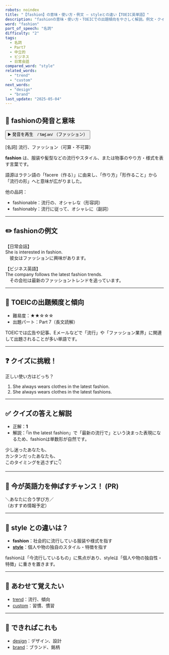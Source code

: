 ```yaml
---
robots: noindex
title: "【fashion】の意味・使い方・例文 ― styleとの違い【TOEIC英単語】"
description: "fashionの意味・使い方・TOEICでの出題傾向をやさしく解説。例文・クイズ付きでstyleとの違いもわかりやすく学べます。"
word: "fashion"
part_of_speech: "名詞"
difficulty: "2"
tags:
  - 名詞
  - Part7
  - 中立的
  - ビジネス
  - 日常会話
compared_word: "style"
related_words:
  - "trend"
  - "custom"
next_words:
  - "design"
  - "brand"
last_update: "2025-05-04"
---
```


## 🔰 fashionの発音と意味

<button class="play-audio" onclick="playTTS('fashion')">
  <span class="play-audio-main">
    ▶️ 発音を再生　/ˈfæʃ.ən/
  </span>
  <span class="play-audio-sub">
    （ファッション）
  </span>
</button>

[名詞] 流行、ファッション（可算・不可算）

**fashion** は、服装や髪型などの流行やスタイル、または物事のやり方・様式を表す言葉です。

語源はラテン語の「facere（作る）」に由来し、「作り方」「形作ること」から「流行の形」へと意味が広がりました。

他の品詞：  
- fashionable：流行の、オシャレな（形容詞）
- fashionably：流行に従って、オシャレに（副詞）

---

## ✏️ fashionの例文

【日常会話】  
She is interested in fashion.  
　彼女はファッションに興味があります。

【ビジネス英語】  
The company follows the latest fashion trends.  
　その会社は最新のファッショントレンドを追っています。

---

## 🎯 TOEICの出題頻度と傾向

- 難易度：★★☆☆☆
- 出題パート：Part 7（長文読解）

TOEICでは広告や記事、Eメールなどで「流行」や「ファッション業界」に関連して出題されることが多い単語です。

---

## ❓ クイズに挑戦！

正しい使い方はどっち？

1. She always wears clothes in the latest fashion.  
2. She always wears clothes in the latest fashions.

---

## ✅ クイズの答えと解説

- 正解：**1**
- 解説：「in the latest fashion」で「最新の流行で」という決まった表現になるため、fashionは単数形が自然です。

少し迷ったあなたも、  
カンタンだったあなたも、  
このタイミングを逃さずに👇️

---

## 🚀 今が英語力を伸ばすチャンス！ (PR)

<div class="info-center">
＼あなたに合う学び方／<br>  
（おすすめ情報予定）
</div>

---

## 🤔  style との違いは？

- **fashion**：社会的に流行している服装や様式を指す
- **[style](/style)**：個人や物の独自のスタイル・特徴を指す

fashionは「今流行しているもの」に焦点があり、styleは「個人や物の独自性・特徴」に重きを置きます。

---

## 🧩 あわせて覚えたい

- [trend](/trend)：流行、傾向
- [custom](/custom)：習慣、慣習

---

## 📖 できればこれも

- [design](/design)：デザイン、設計
- [brand](/brand)：ブランド、銘柄

<!-- cvid: aid09_bid03 -->
